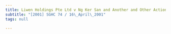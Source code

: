 ```yaml
---
title: Liwen Holdings Pte Ltd v Ng Ker San and Another and Other Actions
subtitle: "[2001] SGHC 74 / 16\_April\_2001"
tags: null

---
```


